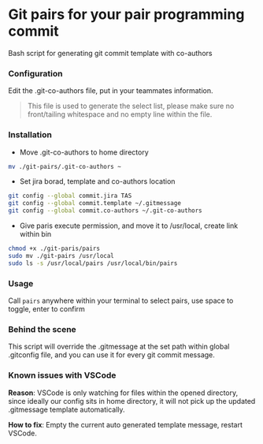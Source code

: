 # Git pairs for your pair programming commit

Bash script for generating git commit template with co-authors

### Configuration

Edit the .git-co-authors file, put in your teammates information.

> This file is used to generate the select list, please make sure no front/tailing whitespace and no empty line within the file.

### Installation

- Move .git-co-authors to home directory

```sh
mv ./git-pairs/.git-co-authors ~
```

- Set jira borad, template and co-authors location

```sh
git config --global commit.jira TAS
git config --global commit.template ~/.gitmessage
git config --global commit.co-authors ~/.git-co-authors
```

- Give paris execute permission, and move it to /usr/local, create link within bin

```sh
chmod +x ./git-paris/pairs
sudo mv ./git-pairs /usr/local
sudo ls -s /usr/local/pairs /usr/local/bin/pairs
```

### Usage

Call `pairs` anywhere within your terminal to select pairs, use space to toggle, enter to confirm

### Behind the scene

This script will override the .gitmessage at the set path within global .gitconfig file, and you can use it for every git commit message.

### Known issues with VSCode

<b>Reason</b>: VSCode is only watching for files within the opened directory, since ideally our config sits in home directory, it will not pick up the updated .gitmessage template automatically.

<b>How to fix</b>: Empty the current auto generated template message, restart VSCode.
